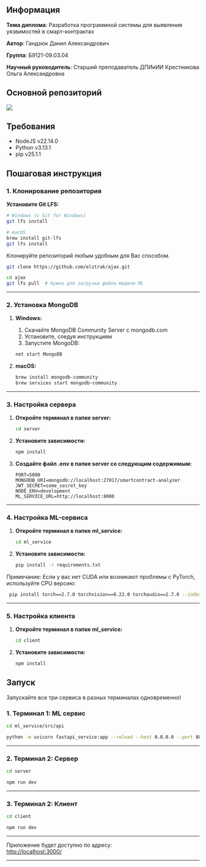 ## Информация

**Тема диплома**: Разработка программной системы для выявления уязвимостей в смарт-контрактах

**Автор**: Гандзюк Данил Александрович

**Группа**: Б9121-09.03.04

**Научный руководитель**: Старший преподаватель ДПИиИИ Крестникова Ольга Александровна

## Основной репозиторий

<div align="left" width="50%">
    <a href="https://github.com/elstrak/ajax" target="_blank">
        <img src="https://github-readme-stats.vercel.app/api/pin/?username=elstrak&repo=ajax&border_radius=10&theme=dark">
    </a>
</div>

## Требования

- NodeJS v22.14.0
- Python v3.13.1
- pip v25.1.1

## Пошаговая инструкция
### 1. Клонирование репозитория
**Установите Git LFS:**
   ```bash
   # Windows (с Git for Windows)
   git lfs install
   
   # macOS
   brew install git-lfs
   git lfs install
   ```
Клонируйте репозиторий любым удобным для Вас способом.
```bash
git clone https://github.com/elstrak/ajax.git
```
```bash
cd ajax
git lfs pull  # Нужно для загрузки файла модели ML
```

---

### 2. Установка MongoDB
1. **Windows:**
   1. Скачайте MongoDB Community Server с mongodb.com
   2. Установите, следуя инструкциям
   3. Запустите MongoDB:
    ```cmd
    net start MongoDB
    ```

2. **macOS:**
    ```bash
    brew install mongodb-community
    brew services start mongodb-community
    ```

---

### 3. Настройка сервера

1. **Откройте терминал в папке server:**
    ```bash
    cd server
    ```

2. **Установите зависимости:**
    ```bash
    npm install
    ```

3. **Создайте файл .env в папке server со следующим содержимым:**
    ```text
   PORT=5000
   MONGODB_URI=mongodb://localhost:27017/smartcontract-analyzer
   JWT_SECRET=some_secret_key
   NODE_ENV=development
   ML_SERVICE_URL=http://localhost:8000
    ```

---

### 4. Настройка ML-сервиса

1. **Откройте терминал в папке ml_service:**
    ```bash
    cd ml_service
    ```

2. **Установите зависимости:**
    ```bash
    pip install -r requirements.txt
    ```
  Примечание: Если у вас нет CUDA или возникают проблемы с PyTorch, используйте CPU версию:
   ```bash
    pip install torch==2.7.0 torchvision==0.22.0 torchaudio==2.7.0 --index-url https://download.pytorch.org/whl/cpu
   ```
---

### 5. Настройка клиента

1. **Откройте терминал в папке ml_service:**
    ```bash
    cd client
    ```

2. **Установите зависимости:**
    ```bash
    npm install
    ```

## Запуск
Запускайте все три сервиса в разных терминалах одновременно!
### 1. Терминал 1: ML сервис
```bash
cd ml_service/src/api
```
```bash
python -m uvicorn fastapi_service:app --reload --host 0.0.0.0 --port 8000
```

---

### 2. Терминал 2: Сервер
```bash
cd server
```
```bash
npm run dev
```

---

### 3. Терминал 2: Клиент
```bash
cd client
```
```bash
npm run dev
```

---

Приложение будет доступно по адресу:  
[http://localhost:3000/](http://localhost:3000/)

---
